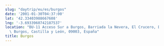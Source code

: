 ```yaml
---
slug: "daytrip/eu/es/burgos"
date: '2001-01-30T04:37:00'
lat: '42.33403988667608'
lng: '-3.6933960742187537'
location: "BU-11 Acceso Sur a Burgos, Barriada la Nevera, El Crucero, Distrito Sur,\
  \ Burgos, Castilla y León, 09003, España"
title: Burgos
---
```



